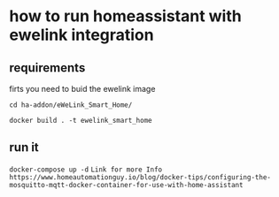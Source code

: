 # how to run homeassistant with ewelink integration

## requirements 

firts you need to buid the ewelink image

`cd ha-addon/eWeLink_Smart_Home/`

`docker build . -t ewelink_smart_home`


## run it

`docker-compose up -d`
`Link for more Info https://www.homeautomationguy.io/blog/docker-tips/configuring-the-mosquitto-mqtt-docker-container-for-use-with-home-assistant`

